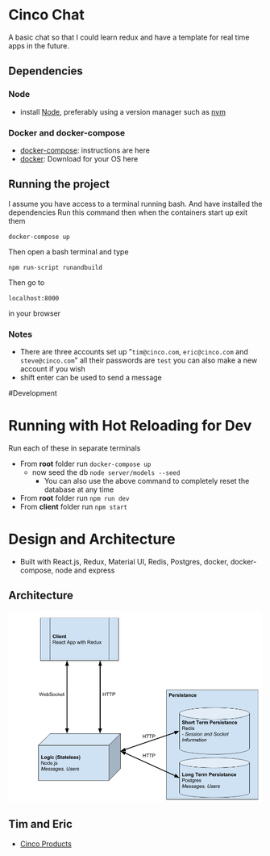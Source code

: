 # Cinco Chat

A basic chat so that I could learn redux and have a template for real time apps in the future.

## Dependencies

### Node

- install [Node](nodejs.org), preferably using a version manager such as [nvm](https://github.com/creationix/nvm)

### Docker and docker-compose

- [docker-compose](https://github.com/docker/compose/releases): instructions are here
- [docker](https://store.docker.com/search?type=edition&offering=community): Download for your OS here


## Running the project

I assume you have access to a terminal running bash. And have installed the dependencies
Run this command then when the containers start up exit them

```
docker-compose up
```

Then open a bash terminal and type

```
npm run-script runandbuild
```

Then go to 

```
localhost:8000 
```

in your browser

### Notes
- There are three accounts set up "`tim@cinco.com`, `eric@cinco.com` and `steve@cinco.com`" 
all their passwords are `test` you can also make a new account if you wish
- shift enter can be used to send a message

#Development

# Running with Hot Reloading for Dev

Run each of these in separate terminals

- From **root** folder run `docker-compose up`
    - now seed the db `node server/models --seed`
        - You can also use the above command to completely reset the database at any time
- From **root** folder run `npm run dev`
- From **client** folder run `npm start`

# Design and Architecture
- Built with React.js, Redux, Material UI, Redis, Postgres, docker, docker-compose, node and express

## Architecture
![Overview of architecture](Architecture.png)

## Tim and Eric
- [Cinco Products](https://www.youtube.com/watch?v=TLa1jlhEtu8)
